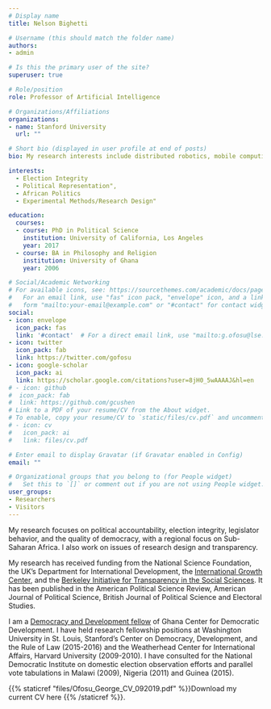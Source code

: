 ```yaml
---
# Display name
title: Nelson Bighetti

# Username (this should match the folder name)
authors:
- admin

# Is this the primary user of the site?
superuser: true

# Role/position
role: Professor of Artificial Intelligence

# Organizations/Affiliations
organizations:
- name: Stanford University
  url: ""

# Short bio (displayed in user profile at end of posts)
bio: My research interests include distributed robotics, mobile computing and programmable matter.

interests:
  - Election Integrity
  - Political Representation",
  - African Politics
  - Experimental Methods/Research Design"

education:
  courses:
  - course: PhD in Political Science
    institution: University of California, Los Angeles
    year: 2017
  - course: BA in Philosophy and Religion
    institution: University of Ghana
    year: 2006

# Social/Academic Networking
# For available icons, see: https://sourcethemes.com/academic/docs/page-builder/#icons
#   For an email link, use "fas" icon pack, "envelope" icon, and a link in the
#   form "mailto:your-email@example.com" or "#contact" for contact widget.
social:
- icon: envelope
  icon_pack: fas
  link: '#contact'  # For a direct email link, use "mailto:g.ofosu@lse.ac.uk".
- icon: twitter
  icon_pack: fab
  link: https://twitter.com/gofosu
- icon: google-scholar
  icon_pack: ai
  link: https://scholar.google.com/citations?user=8jH0_5wAAAAJ&hl=en
# - icon: github
#  icon_pack: fab
#  link: https://github.com/gcushen
# Link to a PDF of your resume/CV from the About widget.
# To enable, copy your resume/CV to `static/files/cv.pdf` and uncomment the lines below.
# - icon: cv
#   icon_pack: ai
#   link: files/cv.pdf

# Enter email to display Gravatar (if Gravatar enabled in Config)
email: ""

# Organizational groups that you belong to (for People widget)
#   Set this to `[]` or comment out if you are not using People widget.
user_groups:
- Researchers
- Visitors
---
```


My research focuses on political accountability, election integrity, legislator behavior, and the quality of democracy, with a regional focus on Sub-Saharan Africa. I also work on issues of research design and transparency. 

My research has received funding from the National Science Foundation, the UK’s Department for International Development, the [International Growth Center](https://www.theigc.org/blog/impact-parliamentary-debates-ghanas-2016-elections/), and the [Berkeley Initiative for Transparency in the Social Sciences](https://www.bitss.org/people/george-ofosu/). It has been published in the American Political Science Review, American Journal of Political Science, British Journal of Political Science and Electoral Studies. 
 
I am a [Democracy and Development fellow](https://www.cddgh.org/george-k-ofosu/) of Ghana Center for Democratic Development. I have held research fellowship positions at Washington University in St. Louis, Stanford’s Center on Democracy, Development, and the Rule of Law (2015-2016) and the Weatherhead Center for International Affairs, Harvard University (2009-2010). I have consulted for the National Democratic Institute on domestic election observation efforts and parallel vote tabulations in Malawi (2009), Nigeria (2011) and Guinea (2015). 

{{% staticref "files/Ofosu_George_CV_092019.pdf" %}}Download my current CV here {{% /staticref %}}.
